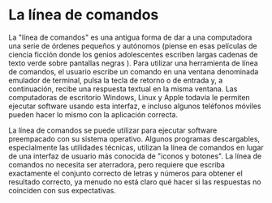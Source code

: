 [Title]: # (Herramienta de línea de comandos)
[Difficulty]: # (Principiante)
[Order]: # (22)

# La línea de comandos 

La "línea de comandos" es una antigua forma de dar a una computadora una serie de órdenes pequeños y autónomos (piense en esas películas de ciencia ficción donde los genios adolescentes escriben largas cadenas de texto verde sobre pantallas negras ). Para utilizar una herramienta de línea de comandos, el usuario escribe un comando en una ventana denominada emulador de terminal, pulsa la tecla de retorno o de entrada y, a continuación, recibe una respuesta textual en la misma ventana. Las computadoras de escritorio Windows, Linux y Apple todavía le permiten ejecutar software usando esta interfaz, e incluso algunos teléfonos móviles pueden hacer lo mismo con la aplicación correcta.

La línea de comandos se puede utilizar para ejecutar software preempacado con su sistema operativo. Algunos programas descargables, especialmente las utilidades técnicas, utilizan la línea de comandos en lugar de una interfaz de usuario más conocida de "iconos y botones". La línea de comandos no necesita ser aterradora, pero requiere que escriba exactamente el conjunto correcto de letras y números para obtener el resultado correcto, ya menudo no está claro qué hacer si las respuestas no coinciden con sus expectativas.